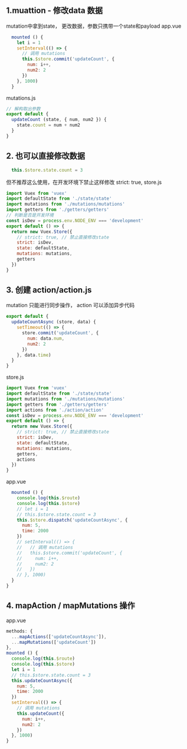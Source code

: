## 1.muattion - 修改data 数据
mutation中拿到state， 更改数据，参数只携带一个state和payload
app.vue
```jsx
  mounted () {
    let i = 1
    setInterval(() => {
      // 调用 mutations
      this.$store.commit('updateCount', {
        num: i++,
        num2: 2
      })
    }, 1000)
  }
```
mutations.js

```javascript
// 解构取出参数
export default {
  updateCount (state, { num, num2 }) {
    state.count = num + num2
  }
}

```

## 2. 也可以直接修改数据

```javascript
  this.$store.state.count = 3
```
但不推荐这么使用，在开发环境下禁止这样修改     strict: true, 
store.js
```javascript
import Vuex from 'vuex'
import defaultState from './state/state'
import mutations from './mutations/mutations'
import getters from './getters/getters'
// 判断是否是开发环境
const isDev = process.env.NODE_ENV === 'development' 
export default () => {
  return new Vuex.Store({
    // strict: true, // 禁止直接修改state
    strict: isDev,
    state: defaultState,
    mutations: mutations,
    getters
  })
}


```

## 3. 创建 action/action.js
mutation 只能进行同步操作， action 可以添加异步代码
```javascript
export default {
  updateCountAsync (store, data) {
    setTimeout(() => {
      store.commit('updateCount', {
        num: data.num,
        num2: 2
      })
    }, data.time)
  }
}

```

store.js
```javascript
import Vuex from 'vuex'
import defaultState from './state/state'
import mutations from './mutations/mutations'
import getters from './getters/getters'
import actions from './action/action'
const isDev = process.env.NODE_ENV === 'development'
export default () => {
  return new Vuex.Store({
    // strict: true, // 禁止直接修改state
    strict: isDev,
    state: defaultState,
    mutations: mutations,
    getters,
    actions
  })
}
```

app.vue
```jsx
  mounted () {
    console.log(this.$route)
    console.log(this.$store)
    // let i = 1
    // this.$store.state.count = 3
    this.$store.dispatch('updateCountAsync', {
      num: 5,
      time: 2000
    })
    // setInterval(() => {
    //   // 调用 mutations
    //   this.$store.commit('updateCount', {
    //     num: i++,
    //     num2: 2
    //   })
    // }, 1000)
  }
}
```

## 4. mapAction /  mapMutations 操作
app.vue
```javascript
methods: {
  ...mapActions(['updateCountAsync']),
  ...mapMutations(['updateCount'])
},
mounted () {
  console.log(this.$route)
  console.log(this.$store)
  let i = 1
  // this.$store.state.count = 3
  this.updateCountAsync({
    num: 5,
    time: 2000
  })
  setInterval(() => {
    // 调用 mutations
    this.updateCount({
      num: i++,
      num2: 2
    })
  }, 1000)
}
```
